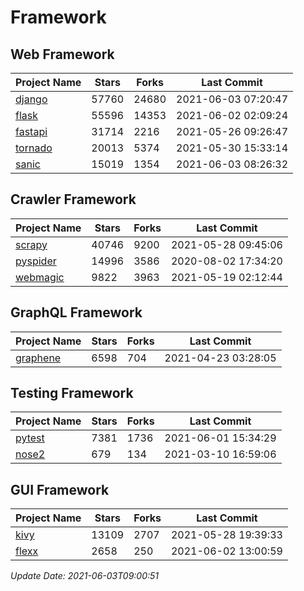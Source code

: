 # Framework

## Web Framework
| Project Name | Stars | Forks | Last Commit |
| ------------ | ----- | ----- | ----------- |
| [django](https://github.com/django/django) | 57760 | 24680 | 2021-06-03 07:20:47 |
| [flask](https://github.com/pallets/flask) | 55596 | 14353 | 2021-06-02 02:09:24 |
| [fastapi](https://github.com/tiangolo/fastapi) | 31714 | 2216 | 2021-05-26 09:26:47 |
| [tornado](https://github.com/tornadoweb/tornado) | 20013 | 5374 | 2021-05-30 15:33:14 |
| [sanic](https://github.com/sanic-org/sanic) | 15019 | 1354 | 2021-06-03 08:26:32 |

## Crawler Framework
| Project Name | Stars | Forks | Last Commit |
| ------------ | ----- | ----- | ----------- |
| [scrapy](https://github.com/scrapy/scrapy) | 40746 | 9200 | 2021-05-28 09:45:06 |
| [pyspider](https://github.com/binux/pyspider) | 14996 | 3586 | 2020-08-02 17:34:20 |
| [webmagic](https://github.com/code4craft/webmagic) | 9822 | 3963 | 2021-05-19 02:12:44 |

## GraphQL Framework
| Project Name | Stars | Forks | Last Commit |
| ------------ | ----- | ----- | ----------- |
| [graphene](https://github.com/graphql-python/graphene) | 6598 | 704 | 2021-04-23 03:28:05 |

## Testing Framework
| Project Name | Stars | Forks | Last Commit |
| ------------ | ----- | ----- | ----------- |
| [pytest](https://github.com/pytest-dev/pytest) | 7381 | 1736 | 2021-06-01 15:34:29 |
| [nose2](https://github.com/nose-devs/nose2) | 679 | 134 | 2021-03-10 16:59:06 |

## GUI Framework
| Project Name | Stars | Forks | Last Commit |
| ------------ | ----- | ----- | ----------- |
| [kivy](https://github.com/kivy/kivy) | 13109 | 2707 | 2021-05-28 19:39:33 |
| [flexx](https://github.com/flexxui/flexx) | 2658 | 250 | 2021-06-02 13:00:59 |

*Update Date: 2021-06-03T09:00:51*